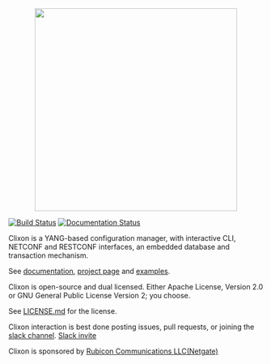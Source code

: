 <div align="center">
  <img src="http://www.clicon.org/Clixon_logga_liggande_med-ikon.png" width="400">
</div>

[![Build Status](https://travis-ci.org/clicon/clixon.png)](https://travis-ci.org/clicon/clixon) [![Documentation Status](https://readthedocs.org/projects/clixon-docs/badge/?version=latest)](https://clixon-docs.readthedocs.io/en/latest/?badge=latest)

Clixon is a YANG-based configuration manager, with interactive CLI,
NETCONF and RESTCONF interfaces, an embedded database and transaction
mechanism.

See [documentation](https://clixon-docs.readthedocs.io), [project page](https://www.clicon.org) and [examples](https://github.com/clicon/clixon-examples).
  
Clixon is open-source and dual licensed. Either Apache License, Version 2.0 or GNU
General Public License Version 2; you choose.

See [LICENSE.md](LICENSE.md) for the license.

Clixon interaction is best done posting issues, pull requests, or joining the
[slack channel](https://clixondev.slack.com).
[Slack invite](https://join.slack.com/t/clixondev/shared_invite/zt-grej02z5-fNz0b7Su8RcOn5hWKt8yOw)

Clixon is sponsored by [Rubicon Communications LLC(Netgate)](https://www.netgate.com/)
